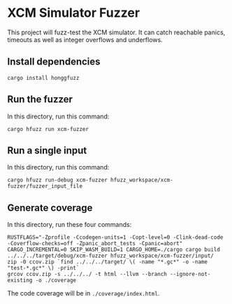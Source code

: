 # XCM Simulator Fuzzer

This project will fuzz-test the XCM simulator. It can catch reachable panics, timeouts as well as integer overflows and underflows.

## Install dependencies

```
cargo install honggfuzz
```

## Run the fuzzer

In this directory, run this command:

```
cargo hfuzz run xcm-fuzzer
```

## Run a single input

In this directory, run this command:

```
cargo hfuzz run-debug xcm-fuzzer hfuzz_workspace/xcm-fuzzer/fuzzer_input_file
```

## Generate coverage

In this directory, run these four commands:

```
RUSTFLAGS="-Zprofile -Ccodegen-units=1 -Copt-level=0 -Clink-dead-code -Coverflow-checks=off -Zpanic_abort_tests -Cpanic=abort" CARGO_INCREMENTAL=0 SKIP_WASM_BUILD=1 CARGO_HOME=./cargo cargo build
../../../target/debug/xcm-fuzzer hfuzz_workspace/xcm-fuzzer/input/
zip -0 ccov.zip `find ../../../target/ \( -name "*.gc*" -o -name "test-*.gc*" \) -print`
grcov ccov.zip -s ../../../ -t html --llvm --branch --ignore-not-existing -o ./coverage
```

The code coverage will be in `./coverage/index.html`.
